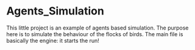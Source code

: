 # Agents_Simulation
This little project is an example of agents based simulation. The purpose here is to simulate the behaviour of the flocks of birds. The main file is basically the engine:
it starts the run!
